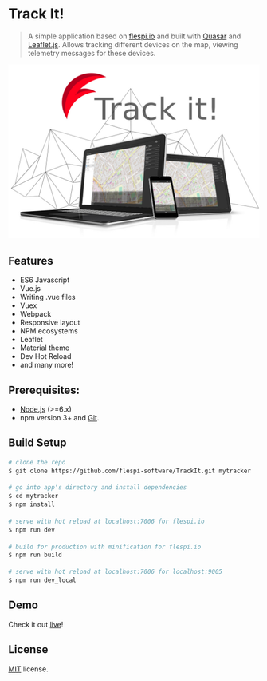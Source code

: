 # Track It!

> A simple application based on [flespi.io](https://flespi.io) and built with [Quasar](http://quasar-framework.org) and [Leaflet.js](http://leafletjs.com). Allows tracking different devices on the map, viewing telemetry messages for these devices.
  
![Screenshot](/misc/screenshot.jpg?raw=true "Track it!")

## Features
* ES6 Javascript
* Vue.js
* Writing .vue files
* Vuex
* Webpack
* Responsive layout
* NPM ecosystems
* Leaflet
* Material theme
* Dev Hot Reload
* and many more!

## Prerequisites:

- [Node.js](https://nodejs.org/en/) (>=6.x)
- npm version 3+ and [Git](https://git-scm.com/).

## Build Setup

``` bash
# clone the repo
$ git clone https://github.com/flespi-software/TrackIt.git mytracker

# go into app's directory and install dependencies
$ cd mytracker
$ npm install

# serve with hot reload at localhost:7006 for flespi.io
$ npm run dev

# build for production with minification for flespi.io
$ npm run build

# serve with hot reload at localhost:7006 for localhost:9005
$ npm run dev_local
```
## Demo
Check it out [live](http://trackit.flespi.io)!

## License
[MIT](https://github.com/flespi-software/TrackIt/blob/master/LICENSE) license.
